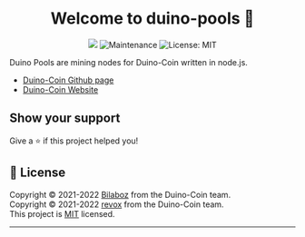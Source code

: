 <h1 align="center">Welcome to duino-pools 👋</h1>
<p align ="center">
    <img src="https://img.shields.io/badge/node-%3E%3D16.0.0-blue.svg?logo=node.js&logoColor=white" />
    <img alt="Maintenance" src="https://img.shields.io/badge/maintained-yes-green.svg" />
    <img alt="License: MIT" src="https://img.shields.io/github/license/Bilaboz/duino-stats" />
</p>

Duino Pools are mining nodes for Duino-Coin written in node.js.

  * [Duino-Coin Github page](https://github.com/revoxhere/duino-coin)
  * [Duino-Coin Website](https://duinocoin.com) 

## Show your support

Give a ⭐️ if this project helped you!

## 📝 License

Copyright © 2021-2022 [Bilaboz](https://github.com/Bilaboz) from the Duino-Coin team.<br />
Copyright © 2021-2022 [revox](https://piotrowsky.dev) from the Duino-Coin team.<br />
This project is [MIT](https://github.com/Bilaboz/duino-stats/blob/main/LICENSE) licensed.

***

